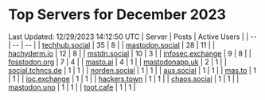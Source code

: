 # Top Servers for December 2023
Last Updated: 12/29/2023 14:12:50 UTC
| Server | Posts | Active Users |
| -- | -- | -- |
| [techhub.social](https://techhub.social/tags/PowerShell) | 35 | 8 |
| [mastodon.social](https://mastodon.social/tags/PowerShell) | 28 | 11 |
| [hachyderm.io](https://hachyderm.io/tags/PowerShell) | 12 | 8 |
| [mstdn.social](https://mstdn.social/tags/PowerShell) | 10 | 3 |
| [infosec.exchange](https://infosec.exchange/tags/PowerShell) | 9 | 8 |
| [fosstodon.org](https://fosstodon.org/tags/PowerShell) | 7 | 4 |
| [masto.ai](https://masto.ai/tags/PowerShell) | 4 | 1 |
| [mastodonapp.uk](https://mastodonapp.uk/tags/PowerShell) | 2 | 1 |
| [social.tchncs.de](https://social.tchncs.de/tags/PowerShell) | 1 | 1 |
| [norden.social](https://norden.social/tags/PowerShell) | 1 | 1 |
| [aus.social](https://aus.social/tags/PowerShell) | 1 | 1 |
| [mas.to](https://mas.to/tags/PowerShell) | 1 | 1 |
| [ioc.exchange](https://ioc.exchange/tags/PowerShell) | 1 | 1 |
| [hackers.town](https://hackers.town/tags/PowerShell) | 1 | 1 |
| [chaos.social](https://chaos.social/tags/PowerShell) | 1 | 1 |
| [mastodon.uno](https://mastodon.uno/tags/PowerShell) | 1 | 1 |
| [toot.cafe](https://toot.cafe/tags/PowerShell) | 1 | 1 |
